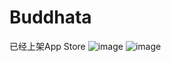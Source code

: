 # Buddhata
已经上架App Store
![image](https://github.com/PEIcode/Buddhata/blob/master/gif图片/摇一摇.gif)
![image](https://github.com/PEIcode/Buddhata/blob/master/gif图片/转盘.gif)
